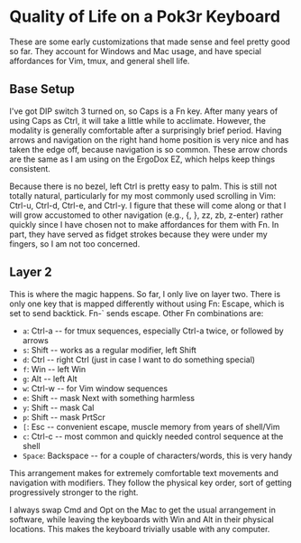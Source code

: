# Quality of Life on a Pok3r Keyboard

These are some early customizations that made sense and feel pretty good so
far. They account for Windows and Mac usage, and have special affordances for
Vim, tmux, and general shell life.

## Base Setup

I've got DIP switch 3 turned on, so Caps is a Fn key. After many years of using
Caps as Ctrl, it will take a little while to acclimate. However, the modality
is generally comfortable after a surprisingly brief period. Having arrows and
navigation on the right hand home position is very nice and has taken the edge
off, because navigation is so common. These arrow chords are the same as I am
using on the ErgoDox EZ, which helps keep things consistent.

Because there is no bezel, left Ctrl is pretty easy to palm. This is still not
totally natural, particularly for my most commonly used scrolling in Vim:
Ctrl-u, Ctrl-d, Ctrl-e, and Ctrl-y. I figure that these will come along or that
I will grow accustomed to other navigation (e.g., {, }, zz, zb, z-enter) rather
quickly since I have chosen not to make affordances for them with Fn. In part,
they have served as fidget strokes because they were under my fingers, so I am
not too concerned.

## Layer 2

This is where the magic happens. So far, I only live on layer two. There is
only one key that is mapped differently without using Fn: Escape, which is set
to send backtick. Fn-` sends escape. Other Fn combinations are:

 * `a`: Ctrl-a -- for tmux sequences, especially Ctrl-a twice, or followed by arrows
 * `s`: Shift -- works as a regular modifier, left Shift
 * `d`: Ctrl -- right Ctrl (just in case I want to do something special)
 * `f`: Win -- left Win
 * `g`: Alt -- left Alt
 * `w`: Ctrl-w -- for Vim window sequences
 * `e`: Shift -- mask Next with something harmless
 * `y`: Shift -- mask Cal
 * `p`: Shift -- mask PrtScr
 * `[`: Esc -- convenient escape, muscle memory from years of shell/Vim
 * `c`: Ctrl-c -- most common and quickly needed control sequence at the shell
 * `Space`: Backspace -- for a couple of characters/words, this is very handy

This arrangement makes for extremely comfortable text movements and navigation
with modifiers. They follow the physical key order, sort of getting
progressively stronger to the right.

I always swap Cmd and Opt on the Mac to get the usual arrangement in software,
while leaving the keyboards with Win and Alt in their physical locations. This
makes the keyboard trivially usable with any computer.
